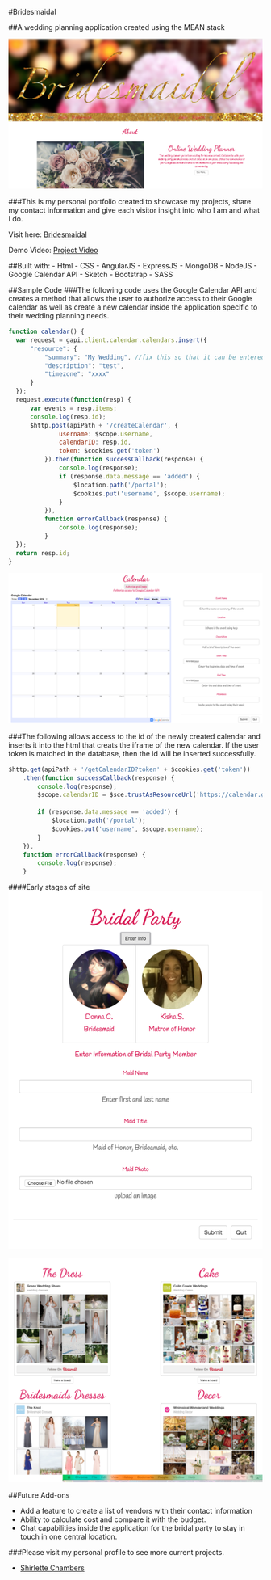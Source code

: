 #Bridesmaidal

##A wedding planning application created using the MEAN stack


![Alt text](frontend-assets/img/app1.png "Home Page")


###This is my personal portfolio created to showcase my projects, share my contact information and give each visitor insight into who I am and what I do. 

Visit here: [Bridesmaidal](http://shirletterly.com/bridesmaidal)

Demo Video: [Project Video](https://youtu.be/AdMFXR0GzNU)

##Built with:
	- Html
	- CSS
	- AngularJS
	- ExpressJS
	- MongoDB
	- NodeJS
	- Google Calendar API
	- Sketch
	- Bootstrap
	- SASS

##Sample Code
###The following code uses the Google Calendar API and creates a method that allows the user to authorize access to their Google calendar as well as create a new calendar inside the application specific to their wedding planning needs.

```javascript
function calendar() {
  var request = gapi.client.calendar.calendars.insert({
      "resource": {
          "summary": "My Wedding", //fix this so that it can be entered from user
          "description": "test",
          "timezone": "xxxx"
      }
  });
  request.execute(function(resp) {
      var events = resp.items;
      console.log(resp.id);
      $http.post(apiPath + '/createCalendar', {
              username: $scope.username,
              calendarID: resp.id,
              token: $cookies.get('token')
          }).then(function successCallback(response) {
              console.log(response);
              if (response.data.message == 'added') {
                  $location.path('/portal');
                  $cookies.put('username', $scope.username);
              }
          }),
          function errorCallback(response) {
              console.log(response);
          }
  });
  return resp.id;
}
```
![Alt text](frontend-assets/img/app3.png "Calendar Page")

###The following allows access to the id of the newly created calendar and inserts it into the html that creats the iframe of the new calendar. If the user token is matched in the database, then the id will be inserted successfully.

```javascript
$http.get(apiPath + '/getCalendarID?token' + $cookies.get('token'))
	.then(function successCallback(response) {
	    console.log(response);
	    $scope.calendarID = $sce.trustAsResourceUrl('https://calendar.google.com/calendar/embed?height=600&amp;wkst=1&amp;bgcolor=%23ffccff&amp;' + response.data.calendarID + '&amp;color=%23691426&amp;ctz=America%2FNew_York');

	    if (response.data.message == 'added') {
	        $location.path('/portal');
	        $cookies.put('username', $scope.username);
	    }
	}),
	function errorCallback(response) {
	    console.log(response);
	}
```


####Early stages of site
![Alt text](frontend-assets/img/app2.png "Maids Page")

![Alt text](frontend-assets/img/app4.png "Pinterest Page")

<!-- add a video of interaction with the site -->

##Future Add-ons
- Add a feature to create a list of vendors with their contact information
- Ability to calculate cost and compare it with the budget.
- Chat capabilities inside the application for the bridal party to stay in touch in one central location.

###Please visit my personal profile to see more current projects.
- [Shirlette Chambers](https://github.com/Shirlazybrat)